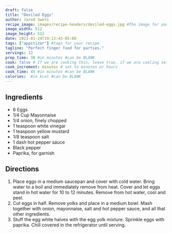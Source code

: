 ```yaml
---
draft: false
title: "Deviled Eggs"
author: Jared Swets
recipe_image: images/recipe-headers/deviled-eggs.jpg #The image for your recipe
image_width: 512
image_height: 512
date: 2021-01-24T19:13:43-05:00
tags: ["appitizer"] #tags for your recipe
tagline: "Perfect finger food for parties."
servings: 12
prep_time: 30 #in minutes #can be BLANK
cook: false # If we are cooking this, leave true, if we are cooling set to false
cook_increment: minutes # set to minutes or hours
cook_time: 45 #in minutes #can be BLANK
calories:  #in kcal #can be BLANK
---
```


## Ingredients

- 6 Eggs
- 1/4 Cup Mayonnaise
- 1/4 onion, finely chopped
- 1 teaspoon white vinegar
- 1 teaspoon yellow mustard
- 1/8 teaspoon salt
- 1 dash hot pepper sauce
- Black pepper
- Paprika, for garnish

## Directions

1. Place eggs in a medium saucepan and cover with cold water. Bring water to a boil and immediately remove from heat. Cover and let eggs stand in hot water for 10 to 12 minutes. Remove from hot water, cool and peel.
2. Cut eggs in half. Remove yolks and place in a medium bowl. Mash together with onion, mayonnaise, salt and hot pepper sauce, and all that other  ingredients.
3. Stuff the egg white halves with the egg yolk mixture. Sprinkle eggs with paprika. Chill covered in the refrigerator until serving.